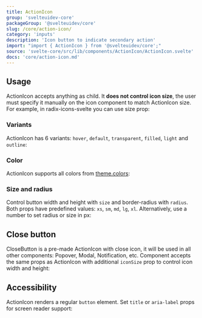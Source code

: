 ```yaml
---
title: ActionIcon
group: 'svelteuidev-core'
packageGroup: '@svelteuidev/core'
slug: /core/action-icon/
category: 'inputs'
description: 'Icon button to indicate secondary action'
import: "import { ActionIcon } from '@svelteuidev/core';"
source: 'svelte-core/src/lib/components/ActionIcon/ActionIcon.svelte'
docs: 'core/action-icon.md'
---
```


<script lang="ts">
    import { ActionIcon, CloseButton, SimpleGrid } from '@svelteuidev/core';
    import { GithubLogo } from "radix-icons-svelte";
    import { Heading, Preview } from 'components';

    const action = `
        <script>
            import { ActionIcon } from '@svelteuidev/core';
            import { GithubLogo } from "radix-icons-svelte";
        <\/script>

        <ActionIcon><GithubLogo size={16} \/><\/ActionIcon>
    `;
    const variantActions = `
        <script>
            import { ActionIcon } from '@svelteuidev/core';
            import { GithubLogo } from "radix-icons-svelte";
        <\/script>

        <ActionIcon color="blue" variant="hover"><GithubLogo size={16} \/><\/ActionIcon>
        <ActionIcon color="blue" variant="default"><GithubLogo size={16} \/><\/ActionIcon>
        <ActionIcon color="blue" variant="transparent"><GithubLogo size={16} \/><\/ActionIcon>
        <ActionIcon color="blue" variant="filled"><GithubLogo size={16} \/><\/ActionIcon>
        <ActionIcon color="blue" variant="light"><GithubLogo size={16} \/><\/ActionIcon>
        <ActionIcon color="blue" variant="outline"><GithubLogo size={16} \/><\/ActionIcon>
    `;
    const colorActions = `
        <script>
            import { ActionIcon } from '@svelteuidev/core';
            import { GithubLogo } from "radix-icons-svelte";
        <\/script>

        <ActionIcon color="red"><GithubLogo size={16} \/><\/ActionIcon>
        <ActionIcon color="green"><GithubLogo size={16} \/><\/ActionIcon>
        <ActionIcon color="teal"><GithubLogo size={16} \/><\/ActionIcon>
        <ActionIcon color="gray"><GithubLogo size={16} \/><\/ActionIcon>
        <ActionIcon color="blue"><GithubLogo size={16} \/><\/ActionIcon>
        <ActionIcon color="yellow"><GithubLogo size={16} \/><\/ActionIcon>
    `;
    const sizeActions = `
        <script>
            import { ActionIcon } from '@svelteuidev/core';
            import { GithubLogo } from "radix-icons-svelte";
        <\/script>

        <ActionIcon radius="lg" color="blue" variant="filled"><GithubLogo size={16} \/><\/ActionIcon> // -> theme predefined large radius
        <ActionIcon radius={10} color="blue" variant="filled"><GithubLogo size={16} \/><\/ActionIcon> // -> { borderRadius: '10px' }
        <ActionIcon size="sm" color="blue" variant="filled"><GithubLogo size={16} \/><\/ActionIcon> // -> predefined small size
        <ActionIcon size={50} color="blue" variant="filled"><GithubLogo size={16} \/><\/ActionIcon> // -> { width: '50px', height: '50px' }
    `;
    const closeButton = `
        <script>
            import { closeButton } from '@svelteuidev/core';
        <\/script>

        <CloseButton variant="filled" \/>
        <CloseButton size="xl" iconSize={20} variant="filled" \/>
    `;
    const accessibility = `
        <script>
            import { ActionIcon } from '@svelteuidev/core';
            import { GithubLogo } from "radix-icons-svelte";
        <\/script>

        <ActionIcon><GithubLogo size={16} \/><\/ActionIcon> // -> not visible to screen reader
        <ActionIcon title="Settings"><GithubLogo size={16} \/><\/ActionIcon> // -> ok
        <ActionIcon aria-label="Settings"><GithubLogo size={16} \/><\/ActionIcon> // -> ok
    `;
</script>

<Heading />

## Usage

ActionIcon accepts anything as child. It **does not control icon size**, the user must specify it manually on the icon component to match ActionIcon size. For example, in radix-icons-svelte you can use size prop:

<Preview code={action}>
    <ActionIcon><GithubLogo size={16} /></ActionIcon>
</Preview>

### Variants

ActionIcon has 6 variants: `hover`, `default`, `transparent`, `filled`, `light` and `outline`:

<Preview code={variantActions}>
    <SimpleGrid cols={6}>
        <ActionIcon color="blue" variant="hover"><GithubLogo size={16} /></ActionIcon>
        <ActionIcon color="blue" variant="default"><GithubLogo size={16} /></ActionIcon>
        <ActionIcon color="blue" variant="transparent"><GithubLogo size={16} /></ActionIcon>
        <ActionIcon color="blue" variant="filled"><GithubLogo size={16} /></ActionIcon>
        <ActionIcon color="blue" variant="light"><GithubLogo size={16} /></ActionIcon>
        <ActionIcon color="blue" variant="outline"><GithubLogo size={16} /></ActionIcon>
    </SimpleGrid>
</Preview>

### Color

ActionIcon supports all colors from [theme.colors](theming/default-theme):

<Preview code={colorActions}>
    <SimpleGrid cols={6}>
        <ActionIcon color="red"><GithubLogo size={16} /></ActionIcon>
        <ActionIcon color="green"><GithubLogo size={16} /></ActionIcon>
        <ActionIcon color="teal"><GithubLogo size={16} /></ActionIcon>
        <ActionIcon color="gray"><GithubLogo size={16} /></ActionIcon>
        <ActionIcon color="blue"><GithubLogo size={16} /></ActionIcon>
        <ActionIcon color="yellow"><GithubLogo size={16} /></ActionIcon>
    </SimpleGrid>
</Preview>

### Size and radius

Control button width and height with `size` and border-radius with `radius`. Both props have predefined values: `xs`, `sm`, `md`, `lg`, `xl`. Alternatively, use a number to set radius or size in px:

<Preview code={sizeActions}>
    <SimpleGrid cols={4}>
        <ActionIcon color="blue" radius="lg" variant="filled"><GithubLogo size={16} /></ActionIcon>
        <ActionIcon color="blue" radius={10} variant="filled"><GithubLogo size={16} /></ActionIcon>
        <ActionIcon color="blue" size="sm" variant="filled"><GithubLogo size={16} /></ActionIcon>
        <ActionIcon color="blue" size={50} variant="filled"><GithubLogo size={16} /></ActionIcon>
    </SimpleGrid>
</Preview>

## Close button

CloseButton is a pre-made ActionIcon with close icon, it will be used in all other components: Popover, Modal, Notification, etc. Component accepts the same props as ActionIcon with additional `iconSize` prop to control icon width and height:

<Preview code={closeButton}>
    <SimpleGrid cols={2}>
        <CloseButton variant="filled" />
        <CloseButton size="xl" iconSize={20} variant="filled" />
    </SimpleGrid>
</Preview>

## Accessibility

ActionIcon renders a regular `button` element. Set `title` or `aria-label` props for screen reader support:

<Preview code={accessibility}>
    <SimpleGrid cols={3}>
        <ActionIcon><GithubLogo size={16} /></ActionIcon>
        <ActionIcon title="Settings"><GithubLogo size={16} /></ActionIcon>
        <ActionIcon aria-label="Settings"><GithubLogo size={16} /></ActionIcon>
    </SimpleGrid>
</Preview>